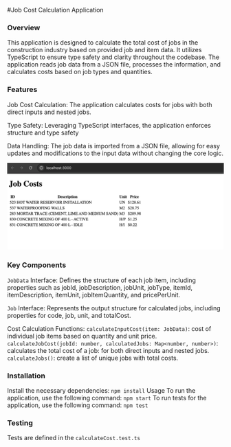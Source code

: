 #Job Cost Calculation Application

### Overview
This application is designed to calculate the total cost of jobs in the construction industry based on provided job and item data. It utilizes TypeScript to ensure type safety and clarity throughout the codebase. The application reads job data from a JSON file, processes the information, and calculates costs based on job types and quantities.

### Features
Job Cost Calculation: The application calculates costs for jobs with both direct inputs and nested jobs.

Type Safety: Leveraging TypeScript interfaces, the application enforces structure and type safety

Data Handling: The job data is imported from a JSON file, allowing for easy updates and modifications to the input data without changing the core logic.

![Job Calculation Screenshot](src/images/demo.png)

### Key Components
`JobData` Interface: Defines the structure of each job item, including properties such as 
jobId, jobDescription, jobUnit, jobType, itemId, itemDescription, itemUnit, jobItemQuantity, and pricePerUnit.

`Job` Interface: Represents the output structure for calculated jobs, including properties for code, job, unit, and totalCost.

Cost Calculation Functions:
`calculateInputCost(item: JobData)`: cost of individual job items based on quantity and unit price.
`calculateJobCost(jobId: number, calculatedJobs: Map<number, number>)`: calculates the total cost of a job:  for both direct inputs and nested jobs.
`calculateJobs()`: create a list of unique jobs with total costs.


### Installation
Install the necessary dependencies:
`npm install`
Usage
To run the application, use the following command:
`npm start`
To run tests for the application, use the following command:
`npm test`

### Testing
Tests are defined in the `calculateCost.test.ts `

